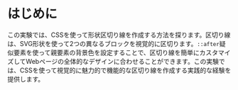 # はじめに

この実験では、CSSを使って形状区切り線を作成する方法を探ります。区切り線は、SVG形状を使って2つの異なるブロックを視覚的に区切ります。`::after`疑似要素を使って親要素の背景色を設定することで、区切り線を簡単にカスタマイズしてWebページの全体的なデザインに合わせることができます。この実験では、CSSを使って視覚的に魅力的で機能的な区切り線を作成する実践的な経験を提供します。
